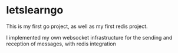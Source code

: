 # letslearngo
This is my first go project, as well as my first redis project.

I implemented my own websocket infrastructure for the sending and reception of messages, with redis integration
